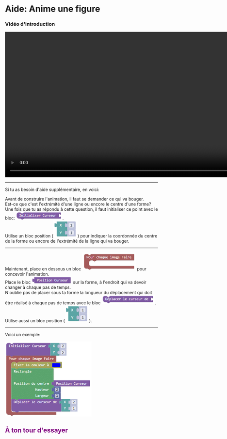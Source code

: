 # Aide: Anime une figure

### Vidéo d'introduction

<video class="text-center" height="480" loop autoplay>
  <source src="vid/animation_p4.mp4" type="video/mp4">
</video>

***

Si tu as besoin d'aide supplémentaire, en voici: 

Avant de construire l'animation, il faut se demander ce qui va bouger.  
Est-ce que c'est l'extrémité d'une ligne ou encore le centre d'une forme?  
Une fois que tu as répondu à cette question, il faut initialiser ce point avec le bloc: ![Bloc Init Curseur][bloc_init_curseur].  
Utilise un bloc position (![Bloc XY][bloc_xy]) pour indiquer la coordonnée du centre de la forme ou encore de l'extrémité de la ligne qui va bouger.

***

Maintenant, place en dessous un bloc ![Bloc Pour chaque image Faire][bloc_pour_image] pour concevoir l'animation.  
Place le bloc ![Bloc position curseur][bloc_pos_curseur] sur la forme, à l'endroit qui va devoir changer à chaque pas de temps.  
N'oublie pas de placer sous ta forme la longueur du déplacement qui doit être réalisé à chaque pas de temps avec le bloc ![Bloc déplacement curseur][bloc_dep_curseur].  
Utilise aussi un bloc position (![Bloc XY][bloc_xy]).

***

Voici un exemple:

![Exemple animation][ex_p4]

## <span style="color: #800080">À ton tour d'essayer</span>

[bloc_init_curseur]: img/init_curseur.png
[bloc_xy]: img/XY.png
[bloc_pour_image]: img/pour_image.png
[bloc_pos_curseur]: img/pos_curseur.png
[bloc_dep_curseur]: img/dep_curseur.png
[ex_p4]: img/ex_p4.png